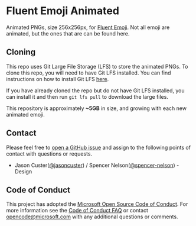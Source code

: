 # Fluent Emoji Animated

Animated PNGs, size 256x256px, for [Fluent Emoji](https://github.com/microsoft/fluentui-emoji). Not all emoji are animated, but the ones that are can be found here.

## Cloning

This repo uses Git Large File Storage (LFS) to store the animated PNGs. To clone this repo, you will need to have Git LFS installed. You can find instructions on how to install Git LFS [here](https://git-lfs.github.com/).

If you have already cloned the repo but do not have Git LFS installed, you can install it and then run `git lfs pull` to download the large files.

This repository is approximately **~5GB** in size, and growing with each new animated emoji.

## Contact

Please feel free to [open a GitHub issue](https://github.com/microsoft/fluentui-emoji-animated/issues/new) and assign to the following points of contact with questions or requests.

- Jason Custer([@jasoncuster](https://github.com/jasoncuster)) / Spencer Nelson([@spencer-nelson](https://github.com/spencer-nelson)) - Design

## Code of Conduct

This project has adopted the [Microsoft Open Source Code of Conduct](https://opensource.microsoft.com/codeofconduct). For more information see the [Code of Conduct FAQ](https://opensource.microsoft.com/codeofconduct/faq/) or contact opencode@microsoft.com with any additional questions or comments.
